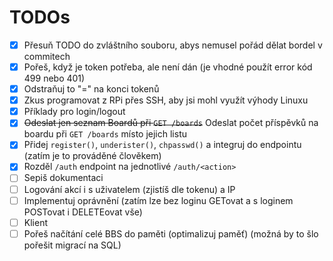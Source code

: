# TODOs

- [x] Přesuň TODO do zvláštního souboru, abys nemusel pořád dělat bordel v commitech
- [x] Pořeš, když je token potřeba, ale není dán (je vhodné použít error kód 499 nebo 401)
- [x] Odstraňuj to "=" na konci tokenů
- [x] Zkus programovat z RPi přes SSH, aby jsi mohl využít výhody Linuxu
- [x] Příklady pro login/logout
- [x] ~~Odeslat jen seznam Boardů při `GET /boards`~~ Odeslat počet příspěvků na boardu při `GET /boards` místo jejich listu
- [x] Přidej `register()`, `underister()`, `chpasswd()` a integruj do endpointu (zatím je to prováděné člověkem)
- [x] Rozděl `/auth` endpoint na jednotlivé `/auth/<action>`
- [ ] Sepiš dokumentaci
- [ ] Logování akcí i s uživatelem (zjistíš dle tokenu) a IP
- [ ] Implementuj oprávnění (zatím lze bez loginu GETovat a s loginem POSTovat i DELETEovat vše)
- [ ] Klient
- [ ] Pořeš načítání celé BBS do paměti (optimalizuj paměť) (možná by to šlo pořešit migrací na SQL)